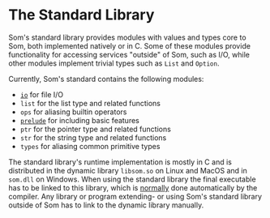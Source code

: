 # The Standard Library

Som's standard library provides modules with values and types core to Som, both implemented natively or in C. Some of these modules provide functionality for accessing services "outside" of Som, such as I/O, while other modules implement trivial types such as `List` and `Option`.

Currently, Som's standard contains the following modules:

- [`io`](io.md) for file I/O
- `list` for the list type and related functions
- `ops` for aliasing builtin operators
- [`prelude`](prelude.md) for including basic features
- `ptr` for the pointer type and related functions
- `str` for the string type and related functions
- `types` for aliasing common primitive types

The standard library's runtime implementation is mostly in C and is distributed in the dynamic library `libsom.so` on Linux and MacOS and in `som.dll` on Windows. When using the standard library the final executable has to be linked to this library, which is [normally](../compiler/compilation.md#linking) done automatically by the compiler. Any library or program extending- or using Som's standard library outside of Som has to link to the dynamic library manually.